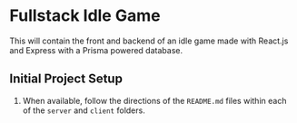 # Fullstack Idle Game

This will contain the front and backend of an idle game made with React.js and Express with a Prisma powered database.

## Initial Project Setup

1. When available, follow the directions of the `README.md` files within each of the `server` and `client` folders.
